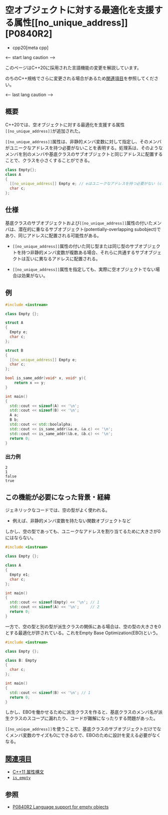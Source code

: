 # 空オブジェクトに対する最適化を支援する属性[[no_unique_address]] [P0840R2]

* cpp20[meta cpp]

<-- start lang caution -->

このページはC++20に採用された言語機能の変更を解説しています。

のちのC++規格でさらに変更される場合があるため[関連項目](#relative_page)を参照してください。

<-- last lang caution -->

## 概要

C++20では、空オブジェクトに対する最適化を支援する属性`[[no_unique_address]]`が追加された。

`[[no_unique_address]]`属性は、非静的メンバ変数に対して指定し、そのメンバがユニークなアドレスを持つ必要がないことを表明する。処理系は、そのようなメンバを別のメンバや基底クラスのサブオブジェクトと同じアドレスに配置することで、クラスを小さくすることができる。

```cpp
class Empty{};
class A
{
  [[no_unique_address]] Empty e; // eはユニークなアドレスを持つ必要がない (cと同じアドレスになる可能性がある)
  char c;
};
```

## 仕様

基底クラスのサブオブジェクトおよび`[[no_unique_address]]`属性の付いたメンバは、潜在的に重なるサブオブジェクト(potentially-overlapping subobject)であり、同じアドレスに配置される可能性がある。

* `[[no_unique_address]]`属性の付いた同じ型または同じ型のサブオブジェクトを持つ非静的メンバ変数が複数ある場合、それらに共通するサブオブジェクトは互いに異なるアドレスに配置される。

* `[[no_unique_address]]`属性を指定しても、実際に空オブジェクトでない場合は効果がない。

## 例
```cpp example
#include <iostream>

class Empty {};

struct A
{
  Empty e;
  char c;
};

struct B
{
  [[no_unique_address]] Empty e;
  char c;
};

bool is_same_addr(void* x, void* y){
    return x == y;
}

int main()
{
  std::cout << sizeof(A) << '\n';
  std::cout << sizeof(B) << '\n';
  A a;
  B b;
  std::cout << std::boolalpha;
  std::cout << is_same_addr(&a.e, &a.c) << '\n';
  std::cout << is_same_addr(&b.e, &b.c) << '\n';
  return 0;
}
```

### 出力例
```
2
1
false
true
```

## この機能が必要になった背景・経緯

ジェネリックなコードでは、空の型がよく使われる。

* 例えば、非静的メンバ変数を持たない関数オブジェクトなど

しかし、空の型であっても、ユニークなアドレスを割り当てるために大きさが0にはならない。

```cpp example
#include <iostream>

class Empty {};

class A
{
  Empty e1;
  char c;
};

int main()
{
  std::cout << sizeof(Empty) << '\n'; // 1
  std::cout << sizeof(A) << '\n';     // 2
  return 0;
}
```

一方で、空の型と別の型が派生クラスの関係にある場合は、空の型の大きさを0とする最適化が許されている。これをEmpty Base Optimization(EBO)という。

```cpp example
#include <iostream>

class Empty {};

class B: Empty
{
  char c;
};

int main()
{
  std::cout << sizeof(B) << '\n'; // 1
  return 0;
}
```

しかし、EBOを働かせるために派生クラスを作ると、基底クラスのメンバ名が派生クラスのスコープに漏れたり、コードが難解になったりする問題があった。

`[[no_unique_address]]`を使うことで、基底クラスのサブオブジェクトだけでなくメンバ変数のサイズも0にできるので、EBOのために設計を変える必要がなくなる。


## <a id="relative-page" href="#relative-page">関連項目</a>
- [C++11 属性構文](/lang/cpp11/attributes.md)
- [`is_empty`](/reference/type_traits/is_empty.md)

## 参照
- [P0840R2 Language support for empty objects](http://www.open-std.org/jtc1/sc22/wg21/docs/papers/2018/p0840r2.html)
